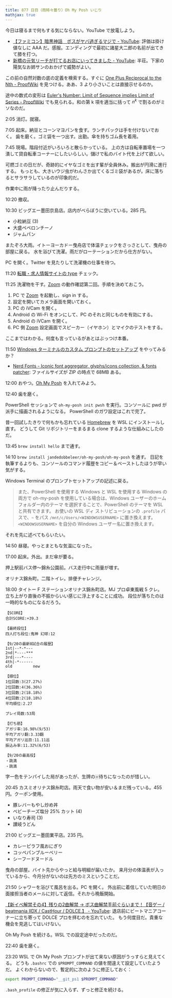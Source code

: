 ```yaml
---
title: 877 日目（雨時々曇り）Oh My Posh いじり
mathjax: true
---
```


今日は寝るまで何もする気にならない。YouTube で放電しよう。

* [【ファミコン】暗黒神話　ボスがヤバ過ぎるマジで - YouTube](https://www.youtube.com/watch?v=CHHbcalMeyw):
  評価は掛け値なしに AAA だ。感服。エンディングで最初に諸星大二郎の名前が出てきて膝を打つ。
* [新橋の元気リーチが打てるお店にいってきました - YouTube](https://www.youtube.com/watch?v=AVUSDVLRpLQ):
  半荘。下家の陽気なお姉サンのおかげで威勢がよい。

この前の自然対数の底の定義を検索する。すぐに
[One Plus Reciprocal to the Nth - ProofWiki](https://proofwiki.org/wiki/One_Plus_Reciprocal_to_the_Nth)
を見つける。ああ、3 より小さいことは直接示せるのか。

途中の数式の変形は
[Euler's Number: Limit of Sequence implies Limit of Series - ProofWiki](https://proofwiki.org/wiki/Euler%27s_Number:_Limit_of_Sequence_implies_Limit_of_Series)
でも見られる。和の第 k 項を適当に括って $n^k$ で割るのがミソなのだ。

2:05 消灯。就寝。

7:05 起床。納豆とコーンマヨパンを食す。ランチパックは手を付けないでおく。
歯を磨く。ゴミ袋を一つ出す。出勤。傘を持ちゴム長を着用。

7:45 現場。階段付近がいろいろと散らかっている。
上の方は自転車置場を一つ潰して貸自転車コーナーにしたいらしい。儲けで私のバイト代を上げて欲しい。

可燃ゴミの日だが、奇跡的にイヤなゴミを出す輩が全員休み。搬出が円滑に進行する。
もっとも、大きいウジ虫がわんさか出てくるゴミ袋があるが。床に落ちるとサラサラしているのが印象的だ。

作業中に雨が降ったり止んだりする。

10:20 撤収。

10:30 ビッグエー墨田京島店。店内がべらぼうに空いている。285 円。

* 小粒納豆 (3)
* 大盛ペペロンチーノ
* ジャムパン

またぞろ大雨。イトーヨーカドー曳舟店で体温チェックをさっさとして、曳舟の部屋に戻る。
水を浴びて洗濯。雨だがローテーションだから仕方がない。

PC を開く。Twitter を見たりして洗濯機の仕事を待つ。

11:20 [転職・求人情報サイトの type](https://type.jp/) チェック。

11:25 洗濯物を干す。[Zoom] の動作確認第二回。手順を決めておこう。

1. PC で [Zoom] を起動し、sign in する。
2. 設定を開いてカメラ画面を開いておく。
3. PC の iVCam を開く。
4. Android の Wi-Fi をオンにして、PC のそれと同じものを有効にする。
5. Android の iVCam を開く。
6. PC 側 [Zoom] 設定画面でスピーカー（イヤホン）とマイクのテストをする。

ここまではわかる。何度も言っているがあとはぶっつけ本番。

11:50 [Windows ターミナルのカスタム プロンプトのセットアップ](https://learn.microsoft.com/ja-jp/windows/terminal/tutorials/custom-prompt-setup)
をやってみるか？

* [Nerd Fonts - Iconic font aggregator, glyphs/icons collection, &amp; fonts patcher](https://www.nerdfonts.com/font-downloads):
  ファイルサイズが ZIP の時点で 68MB ある。

12:00 おやつ。[Oh My Posh](https://ohmyposh.dev/) を入れてみよう。

12:40 歯を磨く。

PowerShell セッションで `oh-my-posh init pwsh` を実行。コンソールに pwd が派手に描画されるようになる。
PowerShell のガワ設定はこれで完了。

昔一回試したきりで何もかも忘れている [Homebrew](https://brew.sh/) を WSL にインストールし直す。
どうして Git リポジトリーをまるまる clone するような仕組みにしたのだ。

13:45 `brew install hello` まで通す。

14:10 `brew install jandedobbeleer/oh-my-posh/oh-my-posh` を通す。
日記を執筆するよりも、コンソールのコマンド履歴をコピー＆ペーストしたほうが早い気がする。

Windows Terminal のプロンプトセットアップの記述に戻る。

> また、PowerShell を使用する Windows と WSL を使用する Windows の両方で
> oh-my-posh を使用している場合は、Windows ユーザーのホーム フォルダー内のテーマ
> を選択することで、PowerShell のテーマを WSL と共有できます。 お使いの WSL ディ
> ストリビューションの `.profile` パスで、`~` をパス `/mnt/c/Users/<WINDOWSUSERNAME>`
> に置き換えます。`<WINDOWSUSERNAME>` を自分の Windows ユーザー名に置き換えます。

それを先に述べてもらいたい。

14:50 昼寝。やっとまともな気温になった。

17:00 起床。外出。まだ傘が要る。

押上駅前バス停～錦糸公園前。バス走行中に雨量が増す。

オリナス錦糸町。二階トイレ。排便チャレンジ。

18:00 タイトー F ステーションオリナス錦糸町店。MJ プロ卓東風戦 5 クレ。
立ち上がり直後の不振からいい感じに浮上することに成功。
段位が落ちたのは一時的なものになるだろう。

```text
【SCORE】
合計SCORE:+39.3

【最終段位】
四人打ち段位:鬼神 幻球:12

【9/20の最新8試合の履歴】
1st|--*-*---
2nd|*----***
3rd|---*----
4th|-*------
old         new

【順位】
1位回数:3(27.27%)
2位回数:4(36.36%)
3位回数:2(18.18%)
4位回数:2(18.18%)
平均順位:2.27

プレイ局数:53局

【打ち筋】
アガリ率:16.98%(9/53)
平均アガリ翻:3.33翻
平均アガリ巡目:11.11巡
振込み率:11.32%(6/53)

【9/20の最高役】
・跳満
・跳満
```

字一色をテンパイした局があったが、生牌の&#x1f005;待ちになったのが惜しい。

20:45 カスミオリナス錦糸町店。雨天で食い物が安い＆まだ残っている。455 円。クーポン使用。

* 豚レバーもやし炒め丼
* ベビーチーズ塩分 25% カット (4)
* いなり寿司 (3)
* 讃岐うどん

21:00 ビッグエー墨田業平店。235 円。

* カレーピラフ風おにぎり
* コッペパンブルーベリー
* シーフードヌードル

曳舟の部屋。バイト先からやっと給与明細が届いたか。
来月分の体温表が入っているから、今月分がないのは先方のミスということだ。

21:50 シャワーを浴びて風呂を出る。PC を開く。
外出前に着信していた明日の面接担当者のメールに対して返信。それから晩飯開始。

[【新イベ解禁その4】残りの2曲解禁 → ボス曲解禁手前ぐらいまで！【音ゲー / beatmania IIDX / CastHour / DOLCE.】 - YouTube](https://www.youtube.com/watch?v=2gCMOc9GSlc):
退店前にビートマニアコーナーに立ち寄って DOLCE プロを拝むのを忘れていた。
もう何度目だ。貴重な機会を見逃してはいけない。

Oh My Posh を続ける。WSL での設定途中だったのだ。

22:40 歯を磨く。

23:20 WSL で Oh My Posh プロンプトが出て来ない原因がうっすらと見えてくる。
どうも `.bashrc` での `$PROMPT_COMMAND` の値を間違えて設定していたようだ。
よくわからないので、暫定的に次のように修正しておく：

```bash
export PROMPT_COMMAND="__git_ps1 $PROMPT_COMMAND"
```

`.bash_profile` の修正が気に入らず、ずっと修正を続ける。

[Zoom]: https://zoom.us/
